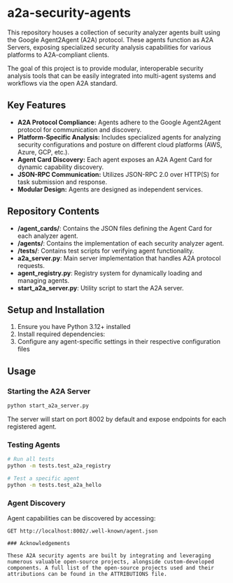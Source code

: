 # a2a-security-agents

This repository houses a collection of security analyzer agents built using the Google Agent2Agent (A2A) protocol. These agents function as A2A Servers, exposing specialized security analysis capabilities for various platforms to A2A-compliant clients.

The goal of this project is to provide modular, interoperable security analysis tools that can be easily integrated into multi-agent systems and workflows via the open A2A standard.

## Key Features

* **A2A Protocol Compliance:** Agents adhere to the Google Agent2Agent protocol for communication and discovery.
* **Platform-Specific Analysis:** Includes specialized agents for analyzing security configurations and posture on different cloud platforms (AWS, Azure, GCP, etc.).
* **Agent Card Discovery:** Each agent exposes an A2A Agent Card for dynamic capability discovery.
* **JSON-RPC Communication:** Utilizes JSON-RPC 2.0 over HTTP(S) for task submission and response.
* **Modular Design:** Agents are designed as independent services.


## Repository Contents

* **/agent_cards/**: Contains the JSON files defining the Agent Card for each analyzer agent.
* **/agents/**: Contains the implementation of each security analyzer agent.
* **/tests/**: Contains test scripts for verifying agent functionality.
* **a2a_server.py**: Main server implementation that handles A2A protocol requests.
* **agent_registry.py**: Registry system for dynamically loading and managing agents.
* **start_a2a_server.py**: Utility script to start the A2A server.

## Setup and Installation

1. Ensure you have Python 3.12+ installed
2. Install required dependencies:
3. Configure any agent-specific settings in their respective configuration files

## Usage

### Starting the A2A Server

```bash
python start_a2a_server.py
```

The server will start on port 8002 by default and expose endpoints for each registered agent.

### Testing Agents

```bash
# Run all tests
python -m tests.test_a2a_registry

# Test a specific agent
python -m tests.test_a2a_hello
```

### Agent Discovery

Agent capabilities can be discovered by accessing:
```
GET http://localhost:8002/.well-known/agent.json

### Acknowledgements

These A2A security agents are built by integrating and leveraging numerous valuable open-source projects, alongside custom-developed components. A full list of the open-source projects used and their attributions can be found in the ATTRIBUTIONS file.


